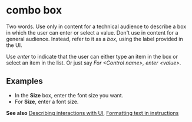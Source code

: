 # combo box

Two words. Use only in content for a technical audience to describe a box in which the user can enter or select a value. Don't use in content for a general audience. Instead, refer to it as a *box,* using the label provided in the UI.

Use *enter* to indicate that the user can either type an item in the box or select an item in the list. Or just say *For \<Control name>, enter \<value>.*

## Examples

- In the **Size** box, enter the font size you want.  
- For **Size**, enter a font size.

**See also** [Describing interactions with UI](~/procedures-instructions/describing-interactions-with-ui.md), [Formatting text in instructions](~/procedures-instructions/formatting-text-in-instructions.md)  
